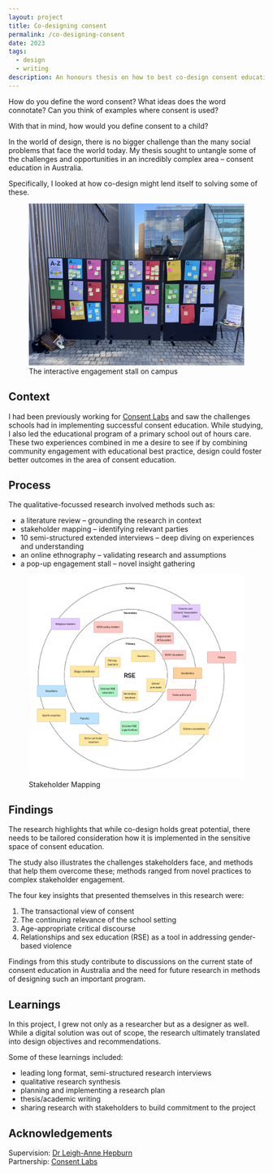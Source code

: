 ```yaml
---
layout: project
title: Co-designing consent
permalink: /co-designing-consent
date: 2023
tags:
  - design
  - writing
description: An honours thesis on how to best co-design consent education in Australian schools
---
```

<!-- <p class="intro">An honours thesis on how to best co-design consent education in Australian schools</p> -->

How do you define the word consent? What ideas does the word connotate? Can you think of examples where consent is used?

With that in mind, how would you define consent to a child?

In the world of design, there is no bigger challenge than the many social problems that face the world today. My thesis sought to untangle some of the challenges and opportunities in an incredibly complex area – consent education in Australia. 

Specifically, I looked at how co-design might lend itself to solving some of these.
<figure class="">
    <img src ="assets/co-designing-consent-popup.jpeg">
    <figcaption>The interactive engagement stall on campus</figcaption>
</figure>

## Context
I had been previously working for [Consent Labs](https://www.consentlabs.org.au/) and saw the challenges schools had in implementing successful consent education. While studying, I also led the educational program of a primary school out of hours care. These two experiences combined in me a desire to see if by combining community engagement with educational best practice, design could foster better outcomes in the area of consent education.

## Process
The qualitative-focussed research involved methods such as:

- a literature review – grounding the research in context
- stakeholder mapping – identifying relevant parties
- 10 semi-structured extended interviews – deep diving on experiences and understanding
- an online ethnography – validating research and assumptions
- a pop-up engagement stall – novel insight gathering

<figure>
    <img src="assets/stakeholder-map.png">
    <figcaption>Stakeholder Mapping</figcaption>
</figure>

## Findings

The research highlights that while co-design holds great potential, there needs to be tailored consideration how it is implemented in the sensitive space of consent education.   
  
The study also illustrates the challenges stakeholders face, and methods that help them overcome these; methods ranged from novel practices to complex stakeholder engagement.
  
The four key insights that presented themselves in this research were:

1. The transactional view of consent
2. The continuing relevance of the school setting
3. Age-appropriate critical discourse
4. Relationships and sex education (RSE) as a tool in addressing gender-based violence

Findings from this study contribute to discussions on the current state of consent education in Australia and the need for future research in methods of designing such an important program.

## Learnings

In this project, I grew not only as a researcher but as a designer as well. While a digital solution was out of scope, the research ultimately translated into design objectives and recommendations.

Some of these learnings included:

- leading long format, semi-structured research interviews
- qualitative research synthesis
- planning and implementing a research plan
- thesis/academic writing
- sharing research with stakeholders to build commitment to the project

## Acknowledgements

Supervision: [Dr Leigh-Anne Hepburn](https://www.sydney.edu.au/architecture/about/our-people/academic-staff/leigh-anne-hepburn.html)  
Partnership: [Consent Labs](https://www.consentlabs.org.au/)